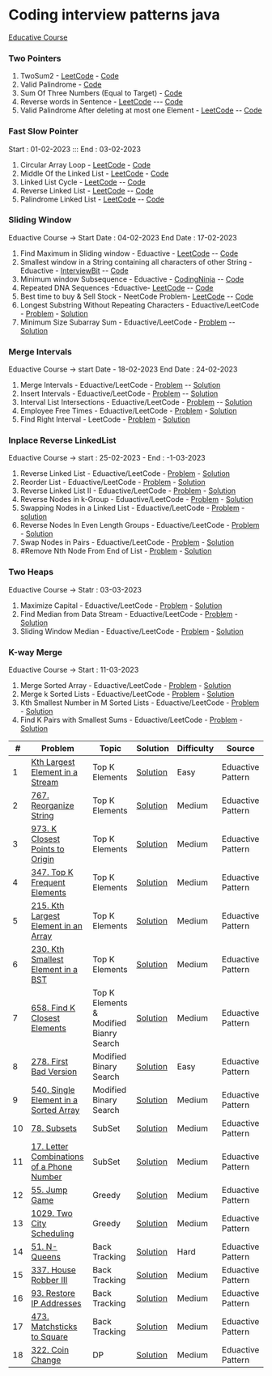 
# Coding interview patterns java

[Educative Course](https://www.educative.io/courses/grokking-coding-interview-patterns-java/)

### Two Pointers
1. TwoSum2 - [LeetCode](https://leetcode.com/problems/two-sum-ii-input-array-is-sorted/description/) - [Code](https://github.com/gopalakrishnan-anbumani/AlgoDS/blob/main/src/com/practise/algo/patterns/two-pointers/TwoSum2.java)
2. Valid Palindrome - [Code](https://github.com/gopalakrishnan-anbumani/AlgoDS/blob/main/src/com/practise/algo/patterns/two-pointers/ValidPalindrome.java)
3. Sum Of Three Numbers (Equal to Target) - [Code](https://github.com/gopalakrishnan-anbumani/AlgoDS/blob/main/src/com/practise/algo/patterns/two-pointers/SumOfThree.java)
4. Reverse words in Sentence - [LeetCode](https://leetcode.com/problems/reverse-words-in-a-string/description/) --- [Code](https://github.com/gopalakrishnan-anbumani/AlgoDS/blob/main/src/com/practise/algo/patterns/two-pointers/ReverseWordsInSentence.java)
5. Valid Palindrome After deleting at most one Element - [LeetCode](https://leetcode.com/problems/valid-palindrome-ii/description/)  -- [Code](https://github.com/gopalakrishnan-anbumani/AlgoDS/blob/main/src/com/practise/algo/patterns/two-pointers/ValidPalindrom2.java)


### Fast Slow Pointer
Start : 01-02-2023 ::: End : 03-02-2023
1. Circular Array Loop - [LeetCode](https://leetcode.com/problems/circular-array-loop/description/) - [Code](https://github.com/gopalakrishnan-anbumani/AlgoDS/blob/main/src/com/practise/algo/patterns/fast-slow-pointer/CircularArrayLoop.java)
2. Middle Of the Linked List - [LeetCode](https://leetcode.com/problems/middle-of-the-linked-list/description/) - [Code](https://github.com/gopalakrishnan-anbumani/AlgoDS/blob/main/src/com/practise/algo/patterns/fast-slow-pointer/MiddleLinkedList.java)
3. Linked List Cycle - [LeetCode](https://leetcode.com/problems/linked-list-cycle/description/) -- [Code](https://github.com/gopalakrishnan-anbumani/AlgoDS/blob/main/src/com/practise/algo/patterns/fast-slow-pointer/LinkedListCycle.java)
4. Reverse Linked List - [LeetCode](https://leetcode.com/problems/reverse-linked-list/description/) -- [Code](https://github.com/gopalakrishnan-anbumani/AlgoDS/blob/main/src/com/practise/algo/patterns/fast-slow-pointer/ReverseLinkedList.java)
5. Palindrome Linked List - [LeetCode](https://leetcode.com/problems/palindrome-linked-list/description/) -- [Code](https://github.com/gopalakrishnan-anbumani/AlgoDS/blob/main/src/com/practise/algo/patterns/fast-slow-pointer/PalindromeLinkedList.java)


### Sliding Window
Eduactive Course -> Start Date : 04-02-2023  End Date : 17-02-2023
1. Find Maximum in Sliding window - Eduactive - [LeetCode](https://leetcode.com/problems/sliding-window-maximum/description/) -- [Code](https://github.com/gopalakrishnan-anbumani/AlgoDS/blob/main/src/com/practise/algo/patterns/sliding-window/FindMaxInWindow.java)
2. Smallest window in a String containing all characters of other String - Eduactive - [InterviewBit](https://www.interviewbit.com/problems/window-string/) -- [Code](https://github.com/gopalakrishnan-anbumani/AlgoDS/blob/main/src/com/practise/algo/patterns/sliding-window/MinWindowString.java)
3. Minimum window Subsequence - Eduactive - [CodingNinja](https://www.codingninjas.com/codestudio/problems/minimum-window-subsequence_2181133?leftPanelTab=0) -- [Code](https://github.com/gopalakrishnan-anbumani/AlgoDS/blob/main/src/com/practise/algo/patterns/sliding-window/MinWindowSubsequence.java)
4. Repeated DNA Sequences -Eduactive- [LeetCode](https://leetcode.com/problems/repeated-dna-sequences/description/) -- [Code](https://github.com/gopalakrishnan-anbumani/AlgoDS/blob/main/src/com/practise/algo/patterns/sliding-window/RepeatedDNASequences.java)
5. Best time to buy & Sell Stock - NeetCode Problem- [LeetCode](https://leetcode.com/problems/best-time-to-buy-and-sell-stock/description/) -- [Code](https://github.com/gopalakrishnan-anbumani/AlgoDS/blob/main/src/com/practise/algo/patterns/sliding-window/BestTimeToBuySellStock.java)
6. Longest Substring Without Repeating Characters - Eduactive/LeetCode - [Problem](https://leetcode.com/problems/longest-substring-without-repeating-characters/description/) - [Solution](https://github.com/gopalakrishnan-anbumani/AlgoDS/blob/main/src/com/practise/algo/patterns/sliding-window/LongestSubstringWithoutRepeatingCharacters.java)
7. Minimum Size Subarray Sum - Eduactive/LeetCode - [Problem](https://leetcode.com/problems/minimum-size-subarray-sum/description/) -- [Solution](https://github.com/gopalakrishnan-anbumani/AlgoDS/blob/main/src/com/practise/algo/patterns/sliding-window/MinSizeSubarraySum.java)


### Merge Intervals
Eduactive Course -> start Date - 18-02-2023 End Date : 24-02-2023
1. Merge Intervals - Eduactive/LeetCode - [Problem](https://leetcode.com/problems/merge-intervals/description/) -- [Solution](https://github.com/gopalakrishnan-anbumani/AlgoDS/blob/main/src/com/practise/algo/MergeIntervals/MergeIntervals.java)
2. Insert Intervals - Eduactive/LeetCode - [Problem](https://leetcode.com/problems/insert-interval/description/) -- [Solution](https://github.com/gopalakrishnan-anbumani/AlgoDS/blob/main/src/com/practise/algo/patterns/merge-intervals/InsertInterval.java)
3. Interval List Intersections - Eduactive/LeetCode - [Problem](https://leetcode.com/problems/interval-list-intersections/description/) -- [Solution](https://github.com/gopalakrishnan-anbumani/AlgoDS/blob/main/src/com/practise/algo/patterns/merge-intervals/IntervalListIntersections.java)
4. Employee Free Times - Eduactive/LeetCode - [Problem](https://leetcode.com/problems/employee-free-time/) - [Solution](https://github.com/gopalakrishnan-anbumani/AlgoDS/blob/main/src/com/practise/algo/patterns/merge-intervals/EmployeeFreeTimes.java)
5. Find Right Interval - LeetCode - [Problem](https://leetcode.com/problems/find-right-interval/description/) - [Solution](https://github.com/gopalakrishnan-anbumani/AlgoDS/blob/main/src/com/practise/algo/patterns/merge-intervals/FindRightInterval.java)

### Inplace Reverse LinkedList
Eduactive Course -> start : 25-02-2023 - End : -1-03-2023
1. Reverse Linked List - Eduactive/LeetCode - [Problem](https://leetcode.com/problems/reverse-linked-list/description/) - [Solution](https://github.com/gopalakrishnan-anbumani/DSAVault/blob/main/src/com/practise/algo/patterns/inplace-reverse-linkedlist/ReverseLinkedList.java)
2. Reorder List - Eduactive/LeetCode - [Problem](https://leetcode.com/problems/reorder-list/description/) - [Solution](https://github.com/gopalakrishnan-anbumani/DSAVault/blob/main/src/com/practise/algo/patterns/inplace-reverse-linkedlist/ReorderList.java)
3. Reverse Linked List II - Eduactive/LeetCode - [Problem](https://leetcode.com/problems/reverse-linked-list-ii/) - [Solution](https://github.com/gopalakrishnan-anbumani/DSAVault/blob/main/src/com/practise/algo/patterns/inplace-reverse-linkedlist/ReverseLinkedList2.java)
4. Reverse Nodes in k-Group - Eduactive/LeetCode - [Problem](https://leetcode.com/problems/reverse-nodes-in-k-group/) - [Solution](https://github.com/gopalakrishnan-anbumani/DSAVault/blob/main/src/com/practise/algo/patterns/inplace-reverse-linkedlist/ReverseNodesinKGroup.java)
5. Swapping Nodes in a Linked List - Eduactive/LeetCode - [Problem](https://leetcode.com/problems/swapping-nodes-in-a-linked-list/description/) - [solution](https://github.com/gopalakrishnan-anbumani/DSAVault/blob/main/src/com/practise/algo/patterns/inplace-reverse-linkedlist/SwappingNodesInLinkedList.java)
6. Reverse Nodes In Even Length Groups - Eduactive/LeetCode - [Problem](https://leetcode.com/problems/reverse-nodes-in-even-length-groups/description/) - [Solution](https://github.com/gopalakrishnan-anbumani/DSAVault/blob/main/src/com/practise/algo/patterns/inplace-reverse-linkedlist/ReverseNodesInEvenLengthGroups.java)
7. Swap Nodes in Pairs - Eduactive/LeetCode - [Problem](https://leetcode.com/problems/swap-nodes-in-pairs/description/) - [Solution](https://github.com/gopalakrishnan-anbumani/DSAVault/blob/main/src/com/practise/algo/patterns/inplace-reverse-linkedlist/SwapNodesInPairs.java)
8. #Remove Nth Node From End of List - [Problem](https://leetcode.com/problems/remove-nth-node-from-end-of-list/description/) - [Solution](https://github.com/gopalakrishnan-anbumani/DSAVault/blob/main/src/com/practise/algo/patterns/inplace-reverse-linkedlist/RemoveNthNodeFromEndList.java)


### Two Heaps
Eduactive Course -> Statr : 03-03-2023
1. Maximize Capital - Eduactive/LeetCode - [Problem](https://leetcode.com/problems/ipo/description/) - [Solution](https://github.com/gopalakrishnan-anbumani/DSAVault/blob/main/src/com/practise/algo/patterns/two-heaps/MaximizeCapital.java)
2. Find Median from Data Stream - Eduactive/LeetCode - [Problem](https://leetcode.com/problems/find-median-from-data-stream/description/) - [Solution](https://github.com/gopalakrishnan-anbumani/DSAVault/blob/main/src/com/practise/algo/patterns/two-heaps/FindMedianFromDataStream.java)
3. Sliding Window Median - Eduactive/LeetCode - [Problem](https://leetcode.com/problems/sliding-window-median/description/) - [Solution](https://github.com/gopalakrishnan-anbumani/DSAVault/blob/main/src/com/practise/algo/patterns/two-heaps/SlidingWindowMedian.java)

### K-way Merge
Eduactive Course -> Start : 11-03-2023
1. Merge Sorted Array - Eduactive/LeetCode - [Problem](https://leetcode.com/problems/merge-sorted-array/description/) - [Solution](https://github.com/gopalakrishnan-anbumani/DSAVault/blob/main/src/com/practise/algo/patterns/k-way-merge/MergeSortedArray.java)
2. Merge k Sorted Lists - Eduactive/LeetCode - [Problem](https://leetcode.com/problems/merge-k-sorted-lists/description/) - [Solution](https://github.com/gopalakrishnan-anbumani/DSAVault/blob/main/src/com/practise/algo/patterns/k-way-merge/MergeKSortedLists.java)
3. Kth Smallest Number in M Sorted Lists - Eduactive/LeetCode - [Problem](https://leetcode.com/problems/kth-smallest-element-in-a-sorted-matrix/description/) - [Solution](https://github.com/gopalakrishnan-anbumani/DSAVault/blob/main/src/com/practise/algo/patterns/k-way-merge/KthSmallestNumberInMSortedLists.java)
4. Find K Pairs with Smallest Sums - Eduactive/LeetCode -  [Problem](https://leetcode.com/problems/find-k-pairs-with-smallest-sums/description/) - [Solution](https://github.com/gopalakrishnan-anbumani/DSAVault/blob/main/src/com/practise/algo/patterns/k-way-merge/Find%20K%20Pairs%20with%20Smallest%20Sums.java)


| # | Problem                 | Topic   | Solution    |   Difficulty |  Source  |
|---|-------------------------|---------|-------------|--------------|----------|
| 1 | [Kth Largest Element in a Stream](https://leetcode.com/problems/kth-largest-element-in-a-stream/description/) | Top K Elements | [Solution](https://github.com/gopalakrishnan-anbumani/DSAVault/blob/main/src/com/practise/algo/patterns/two-heaps/Kth%20Largest%20Element%20in%20a%20Stream.java) | Easy | Eduactive Pattern |
| 2 | [767. Reorganize String](https://leetcode.com/problems/reorganize-string/description/) | Top K Elements | [Solution](https://github.com/gopalakrishnan-anbumani/DSAVault/blob/main/src/com/practise/algo/patterns/top-k-elements/ReorganizeString.java) | Medium | Eduactive Pattern |
| 3 | [973. K Closest Points to Origin](https://leetcode.com/problems/k-closest-points-to-origin/description/) | Top K Elements | [Solution](https://github.com/gopalakrishnan-anbumani/DSAVault/blob/main/src/com/practise/algo/patterns/top-k-elements/KClosestPointstoOrigin.java) | Medium | Eduactive Pattern |
| 4 | [347. Top K Frequent Elements](https://leetcode.com/problems/top-k-frequent-elements/description/) | Top K Elements | [Solution](https://github.com/gopalakrishnan-anbumani/DSAVault/blob/main/src/com/practise/algo/patterns/top-k-elements/TopKFrequentElements.java) | Medium | Eduactive Pattern |
| 5 | [215. Kth Largest Element in an Array](https://leetcode.com/problems/kth-largest-element-in-an-array/description/) | Top K Elements | [Solution](https://github.com/gopalakrishnan-anbumani/DSAVault/blob/main/src/com/practise/algo/patterns/top-k-elements/KthLargestElementinanArray.java) | Medium | Eduactive Pattern |
| 6 | [230. Kth Smallest Element in a BST](https://leetcode.com/problems/kth-smallest-element-in-a-bst/description/) | Top K Elements | [Solution](https://github.com/gopalakrishnan-anbumani/DSAVault/blob/main/src/com/practise/algo/patterns/top-k-elements/Kth%20Smallest%20Element%20in%20a%20BST.java) | Medium | Eduactive Pattern |
| 7 | [658. Find K Closest Elements](https://leetcode.com/problems/find-k-closest-elements/description/) | Top K Elements & Modified Bianry Search | [Solution](https://github.com/gopalakrishnan-anbumani/DSAVault/blob/main/src/com/practise/algo/patterns/top-k-elements/Find%20K%20Closest%20Elements.java) | Medium | Eduactive Pattern |
| 8 | [278. First Bad Version](https://leetcode.com/problems/first-bad-version/description/) | Modified Binary Search | [Solution](https://github.com/gopalakrishnan-anbumani/DSAVault/blob/main/src/com/practise/algo/patterns/modified-binary-search/FirstBadVersion.java) | Easy | Eduactive Pattern |
| 9 | [540. Single Element in a Sorted Array](https://leetcode.com/problems/single-element-in-a-sorted-array/description/) | Modified Binary Search | [Solution](https://github.com/gopalakrishnan-anbumani/DSAVault/blob/main/src/com/practise/algo/patterns/modified-binary-search/SingleElementSortedArray.java) | Medium | Eduactive Pattern |
| 10 | [78. Subsets](https://leetcode.com/problems/subsets/description/) | SubSet | [Solution](https://github.com/gopalakrishnan-anbumani/DSAVault/blob/main/src/com/practise/algo/patterns/subsets/Subsets.java) | Medium | Eduactive Pattern |
| 11 | [17. Letter Combinations of a Phone Number](https://leetcode.com/problems/letter-combinations-of-a-phone-number/description/) | SubSet | [Solution](https://github.com/gopalakrishnan-anbumani/DSAVault/blob/main/src/com/practise/algo/patterns/subsets/LetterCombinationsofaPhoneNumber.java) | Medium | Eduactive Pattern |
| 12 | [55. Jump Game](https://leetcode.com/problems/jump-game/description/) | Greedy | [Solution](https://github.com/gopalakrishnan-anbumani/DSAVault/blob/main/src/com/practise/algo/patterns/greedy/JumpGame.java) | Medium | Eduactive Pattern |
| 13 | [1029. Two City Scheduling](https://leetcode.com/problems/two-city-scheduling/description/) | Greedy | [Solution](https://github.com/gopalakrishnan-anbumani/DSAVault/blob/main/src/com/practise/algo/patterns/greedy/Two%20City%20Scheduling.java) | Medium | Eduactive Pattern |
| 14 | [51. N-Queens](https://leetcode.com/problems/n-queens/description/) | Back Tracking | [Solution](https://github.com/gopalakrishnan-anbumani/DSAVault/blob/main/src/com/practise/algo/patterns/backtracking/NQueens.java) | Hard | Eduactive Pattern |
| 15 | [337. House Robber III](https://leetcode.com/problems/house-robber-iii/description/) | Back Tracking | [Solution](https://github.com/gopalakrishnan-anbumani/DSAVault/blob/main/src/com/practise/algo/patterns/backtracking/House_Robber_3.java) | Medium | Eduactive Pattern |
| 16 | [93. Restore IP Addresses](https://leetcode.com/problems/restore-ip-addresses/description/) | Back Tracking | [Solution](https://github.com/gopalakrishnan-anbumani/DSAVault/blob/main/src/com/practise/algo/patterns/backtracking/RestoreIPAddresses.java) | Medium | Eduactive Pattern |
| 17 | [473. Matchsticks to Square](https://leetcode.com/problems/matchsticks-to-square/description/) | Back Tracking | [Solution](https://github.com/gopalakrishnan-anbumani/DSAVault/blob/main/src/com/practise/algo/patterns/backtracking/MatchsticksToSquare.java) | Medium | Eduactive Pattern |
| 18 | [322. Coin Change](https://leetcode.com/problems/coin-change/description/) | DP | [Solution](https://github.com/gopalakrishnan-anbumani/DSAVault/blob/main/src/com/practise/algo/patterns/dp/CoinChange.java) | Medium | Eduactive Pattern |

